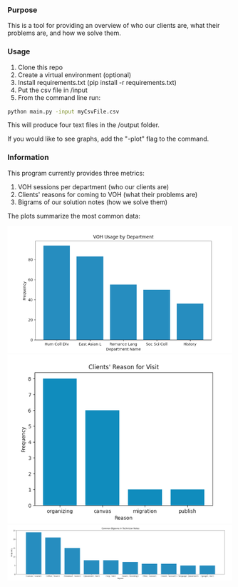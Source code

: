 ### Purpose
This is a tool for providing an overview of who our clients are, what their problems are, and how we solve them.

### Usage
1. Clone this repo
2. Create a virtual environment (optional)
3. Install requirements.txt (pip install -r requirements.txt)
4. Put the csv file in /input
5. From the command line run:

```bash
python main.py -input myCsvFile.csv
```

This will produce four text files in the /output folder.

If you would like to see graphs, add the "-plot" flag to the command.

### Information
This program currently provides three metrics:
1. VOH sessions per department (who our clients are)
2. Clients' reasons for coming to VOH (what their problems are)
3. Bigrams of our solution notes (how we solve them)

The plots summarize the most common data:

![department](readme/department_usage.png)
![reasons](readme/client_reasons.png)
![solutions](readme/solution_bigrams.png)

